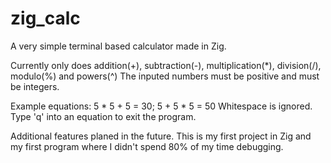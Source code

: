 # zig_calc
A very simple terminal based calculator made in Zig. 

Currently only does addition(+), subtraction(-), multiplication(*), division(/), modulo(%) and powers(^)
The inputed numbers must be positive and must be integers.

Example equations:  5 * 5 + 5 = 30; 5 + 5 * 5 = 50
Whitespace is ignored. Type 'q' into an equation to exit the program.

Additional features planed in the future.
This is my first project in Zig and my first program where I didn't spend 80% of my time debugging.

